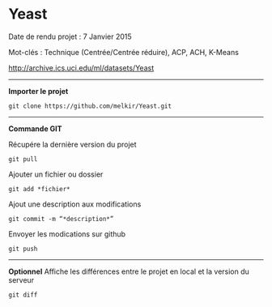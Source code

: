 Yeast
=====
Date de rendu projet : 7 Janvier 2015

Mot-clés : Technique (Centrée/Centrée réduire), ACP, ACH, K-Means

http://archive.ics.uci.edu/ml/datasets/Yeast

----------

**Importer le projet** 

    git clone https://github.com/melkir/Yeast.git


----------

**Commande GIT**

Récupére la dernière version du projet

    git pull

Ajouter un fichier ou dossier

    git add *fichier*

Ajout une description aux modifications

    git commit -m “*description*”

Envoyer les modications sur github

    git push

----------

**Optionnel**
Affiche les différences entre le projet en local et la version du serveur

    git diff

